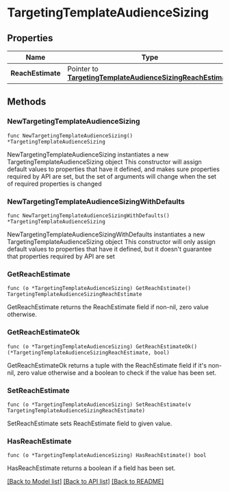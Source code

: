# TargetingTemplateAudienceSizing

## Properties

Name | Type | Description | Notes
------------ | ------------- | ------------- | -------------
**ReachEstimate** | Pointer to [**TargetingTemplateAudienceSizingReachEstimate**](TargetingTemplateAudienceSizingReachEstimate.md) |  | [optional] 

## Methods

### NewTargetingTemplateAudienceSizing

`func NewTargetingTemplateAudienceSizing() *TargetingTemplateAudienceSizing`

NewTargetingTemplateAudienceSizing instantiates a new TargetingTemplateAudienceSizing object
This constructor will assign default values to properties that have it defined,
and makes sure properties required by API are set, but the set of arguments
will change when the set of required properties is changed

### NewTargetingTemplateAudienceSizingWithDefaults

`func NewTargetingTemplateAudienceSizingWithDefaults() *TargetingTemplateAudienceSizing`

NewTargetingTemplateAudienceSizingWithDefaults instantiates a new TargetingTemplateAudienceSizing object
This constructor will only assign default values to properties that have it defined,
but it doesn't guarantee that properties required by API are set

### GetReachEstimate

`func (o *TargetingTemplateAudienceSizing) GetReachEstimate() TargetingTemplateAudienceSizingReachEstimate`

GetReachEstimate returns the ReachEstimate field if non-nil, zero value otherwise.

### GetReachEstimateOk

`func (o *TargetingTemplateAudienceSizing) GetReachEstimateOk() (*TargetingTemplateAudienceSizingReachEstimate, bool)`

GetReachEstimateOk returns a tuple with the ReachEstimate field if it's non-nil, zero value otherwise
and a boolean to check if the value has been set.

### SetReachEstimate

`func (o *TargetingTemplateAudienceSizing) SetReachEstimate(v TargetingTemplateAudienceSizingReachEstimate)`

SetReachEstimate sets ReachEstimate field to given value.

### HasReachEstimate

`func (o *TargetingTemplateAudienceSizing) HasReachEstimate() bool`

HasReachEstimate returns a boolean if a field has been set.


[[Back to Model list]](../README.md#documentation-for-models) [[Back to API list]](../README.md#documentation-for-api-endpoints) [[Back to README]](../README.md)


